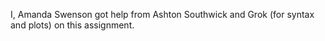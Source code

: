 I, Amanda Swenson got help from Ashton Southwick and Grok (for syntax and plots) on this assignment. 
